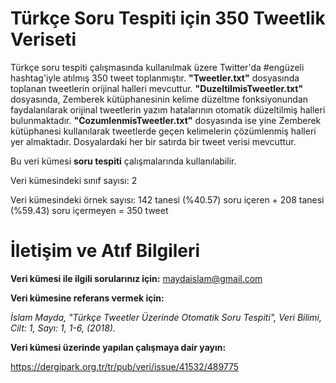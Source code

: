 # Türkçe Soru Tespiti için 350 Tweetlik Veriseti

Türkçe soru tespiti çalışmasında kullanılmak üzere Twitter'da #engüzeli hashtag'iyle atılmış 350 tweet toplanmıştır.  **"Tweetler.txt"** dosyasında toplanan tweetlerin orijinal halleri mevcuttur. **"DuzeltilmisTweetler.txt"** dosyasında, Zemberek kütüphanesinin kelime düzeltme fonksiyonundan faydalanılarak orijinal tweetlerin yazım hatalarının otomatik düzeltilmiş halleri bulunmaktadır. **"CozumlenmisTweetler.txt"** dosyasında ise yine Zemberek kütüphanesi kullanılarak tweetlerde geçen kelimelerin çözümlenmiş halleri yer almaktadır. Dosyalardaki her bir satırda bir tweet verisi mevcuttur.

Bu veri kümesi **soru tespiti** çalışmalarında kullanılabilir.

Veri kümesindeki sınıf sayısı: 2

Veri kümesindeki örnek sayısı: 142 tanesi (%40.57) soru içeren + 208 tanesi (%59.43) soru içermeyen  = 350 tweet

# İletişim ve Atıf Bilgileri

**Veri kümesi ile ilgili sorularınız için:** maydaislam@gmail.com 

**Veri kümesine referans vermek için:**

*İslam Mayda, "Türkçe Tweetler Üzerinde Otomatik Soru Tespiti", Veri Bilimi, Cilt: 1, Sayı: 1, 1-6, (2018).*

**Veri kümesi üzerinde yapılan çalışmaya dair yayın:**

https://dergipark.org.tr/tr/pub/veri/issue/41532/489775

